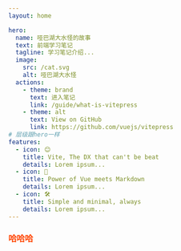 ```yaml
---
layout: home

hero:
  name: 哑巴湖大水怪的故事
  text: 前端学习笔记
  tagline: 学习笔记介绍...
  image:
    src: /cat.svg
    alt: 哑巴湖大水怪
  actions:
    - theme: brand
      text: 进入笔记
      link: /guide/what-is-vitepress
    - theme: alt
      text: View on GitHub
      link: https://github.com/vuejs/vitepress
# 层级跟hero一样
features:
  - icon: 😊
    title: Vite, The DX that can't be beat
    details: Lorem ipsum...
  - icon: 🖖
    title: Power of Vue meets Markdown
    details: Lorem ipsum...
  - icon: 🛠️
    title: Simple and minimal, always
    details: Lorem ipsum...
---
```


<style>
  h3{
    color:#f40
  }
</style>
<h3>哈哈哈</h3>
